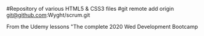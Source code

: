 #Repository of various HTML5 & CSS3 files 
#git remote add origin git@github.com:Wyght/scrum.git


From the Udemy lessons "The complete 2020 Wed Development Bootcamp
